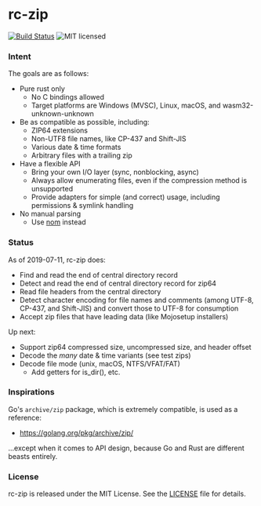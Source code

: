 # rc-zip

[![Build Status](https://travis-ci.org/rust-compress/rc-zip.svg?branch=master)](https://travis-ci.org/rust-compress/rc-zip)
![MIT licensed](https://img.shields.io/badge/license-MIT-blue.svg)

### Intent

The goals are as follows:

  * Pure rust only
    * No C bindings allowed
    * Target platforms are Windows (MVSC), Linux, macOS, and wasm32-unknown-unknown
  * Be as compatible as possible, including:
    * ZIP64 extensions
    * Non-UTF8 file names, like CP-437 and Shift-JIS
    * Various date & time formats
    * Arbitrary files with a trailing zip
  * Have a flexible API
    * Bring your own I/O layer (sync, nonblocking, async)
    * Always allow enumerating files, even if the compression method is unsupported
    * Provide adapters for simple (and correct) usage, including permissions & symlink handling
  * No manual parsing
    * Use [nom](https://crates.io/crates/nom) instead

### Status

As of 2019-07-11, rc-zip does:

  * Find and read the end of central directory record
  * Detect and read the end of central directory record for zip64
  * Read file headers from the central directory
  * Detect character encoding for file names and comments (among UTF-8,
  CP-437, and Shift-JIS) and convert those to UTF-8 for consumption
  * Accept zip files that have leading data (like Mojosetup installers)

Up next:

  * Support zip64 compressed size, uncompressed size, and header offset
  * Decode the _many_ date & time variants (see test zips)
  * Decode file mode (unix, macOS, NTFS/VFAT/FAT)
    * Add getters for is_dir(), etc.

### Inspirations

Go's `archive/zip` package, which is extremely compatible, is used as a reference:

  * <https://golang.org/pkg/archive/zip/>

...except when it comes to API design, because Go and Rust are different beasts entirely.
  
### License

rc-zip is released under the MIT License. See the [LICENSE](LICENSE) file for details.

